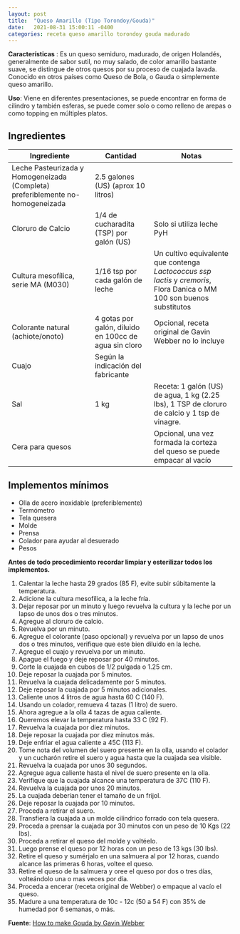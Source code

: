 ```yaml
---
layout: post
title:  "Queso Amarillo (Tipo Torondoy/Gouda)"
date:   2021-08-31 15:00:11 -0400
categories: receta queso amarillo torondoy gouda madurado
---
```


**Características** : Es un queso semiduro, madurado, de origen Holandés, generalmente de sabor sutil, no muy salado, de color amarillo bastante suave, se distingue de otros quesos por su proceso de cuajada lavada. Conocido en otros países como Queso de Bola, o Gauda o simplemente queso amarillo.

**Uso**: Viene en diferentes presentaciones, se puede encontrar en forma de cilindro y también esferas, se puede comer solo o como relleno de arepas o como topping en múltiples platos.

## Ingredientes

Ingrediente | Cantidad | Notas
------------| ---------| -----
Leche Pasteurizada y Homogeneizada (Completa) preferiblemente no-homogeneizada | 2.5 galones (US) (aprox 10 litros) |
Cloruro de Calcio | 1/4 de cucharadita (TSP) por galón (US) | Solo si utiliza leche PyH
Cultura mesofílica, serie MA (M030) | 1/16 tsp por cada galón de leche | Un cultivo equivalente que contenga *Lactococcus ssp lactis* y *cremoris*, Flora Danica o MM 100 son buenos substitutos
Colorante natural (achiote/onoto) | 4 gotas por galón, diluido en 100cc de agua sin cloro | Opcional, receta original de Gavin Webber no lo incluye 
Cuajo | Según la indicación del fabricante | 
Sal | 1 kg | Receta: 1 galón (US) de agua, 1 kg (2.25 lbs), 1 TSP de cloruro de calcio y 1 tsp de vinagre.
Cera para quesos | | Opcional, una vez formada la corteza del queso se puede empacar al vacío

## Implementos mínimos

- Olla de acero inoxidable (preferiblemente)
- Termómetro
- Tela quesera
- Molde
- Prensa
- Colador para ayudar al desuerado
- Pesos

**Antes de todo procedimiento recordar limpiar y esterilizar todos los implementos.**

1. Calentar la leche hasta 29 grados (85 F), evite subir súbitamente la temperatura.
2. Adicione la cultura mesofílica, a la leche fría.
3. Dejar reposar por un minuto y luego revuelva la cultura y la leche por un lapso de unos dos o tres minutos.
4. Agregue al cloruro de calcio.
5. Revuelva por un minuto.
6. Agregue el colorante (paso opcional) y revuelva por un lapso de unos dos o tres minutos, verifique que este bien diluido en la leche.
7. Agregue el cuajo y revuelva por un minuto.
8. Apague el fuego y deje reposar por 40 minutos.
9. Corte la cuajada en cubos de 1/2 pulgada o 1.25 cm.
10. Deje reposar la cuajada por 5 minutos.
11. Revuelva la cuajada delicadamente por 5 minutos.
12. Deje reposar la cuajada por 5 minutos adicionales.
13. Caliente unos 4 litros de agua hasta 60 C (140 F).
14. Usando un colador, remueva 4 tazas (1 litro) de suero.
15. Ahora agregue a la olla 4 tazas de agua caliente.
16. Queremos elevar la temperatura hasta 33 C (92 F).
17. Revuelva la cuajada por diez minutos.
18. Deje reposar la cuajada por diez minutos más.
19. Deje enfriar el agua caliente a 45C (113 F).
20. Tome nota del volumen del suero presente en la olla, usando el colador y un cucharón retire el suero y agua hasta que la cuajada sea visible.
21. Revuelva la cuajada por unos 30 segundos.
22. Agregue agua caliente hasta el nivel de suero presente en la olla.
23. Verifique que la cuajada alcance una temperatura de 37C (110 F).
24. Revuelva la cuajada por unos 20 minutos.
25. La cuajada deberían tener el tamaño de un frijol.
26. Deje reposar la cuajada por 10 minutos.
27. Proceda a retirar el suero.
28. Transfiera la cuajada a un molde cilíndrico forrado con tela quesera.
29. Proceda a prensar la cuajada por 30 minutos con un peso de 10 Kgs (22 lbs).
30. Proceda a retirar el queso del molde y voltéelo.
31. Luego prense el queso por 12 horas con un peso de 13 kgs (30 lbs).
32. Retire el queso y sumérjalo en una salmuera al por 12 horas, cuando alcance las primeras 6 horas, voltee el queso.
33. Retire el queso de la salmuera y oree el queso por dos o tres días, volteándolo una o mas veces por día.
34. Proceda a encerar (receta original de Webber) o empaque al vacío el queso.
35. Madure a una temperatura de 10c - 12c (50 a 54 F) con 35% de humedad por 6 semanas, o más. 

**Fuente**: [How to make Gouda by Gavin Webber](https://www.youtube.com/watch?v=2iwYqfTUtXo)
